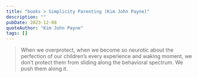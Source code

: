 ```yaml
---
title: "books > Simplicity Parenting (Kim John Payne)"
description: ""
pubDate: 2023-12-08
quoteAuthor: "Kim John Payne"
tags: []
---
```


> When we overprotect, when we become so neurotic about the perfection of our children’s every experience and waking moment, we don’t protect them from sliding along the behavioral spectrum. We push them along it.